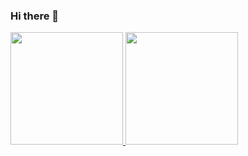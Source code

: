 ### Hi there 👋

<div style="display: inline-block">
  <a href="https://github.com/VoidGS">
  <img height="180em" src="https://github-readme-stats.vercel.app/api?username=VoidGS&show_icons=true&theme=algolia&include_all_commits=true&count_private=true"/>
  <img height="180em" src="https://github-readme-stats.vercel.app/api/top-langs/?username=VoidGS&layout=compact&langs_count=7&theme=algolia"/>
</div>

<!--
**VoidGS/VoidGS** is a ✨ _special_ ✨ repository because its `README.md` (this file) appears on your GitHub profile.

Here are some ideas to get you started:

- 🔭 I’m currently working on ...
- 🌱 I’m currently learning ...
- 👯 I’m looking to collaborate on ...
- 🤔 I’m looking for help with ...
- 💬 Ask me about ...
- 📫 How to reach me: ...
- 😄 Pronouns: ...
- ⚡ Fun fact: ...
-->
